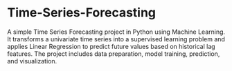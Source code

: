 # Time-Series-Forecasting
A simple Time Series Forecasting project in Python using Machine Learning. It transforms a univariate time series into a supervised learning problem and applies Linear Regression to predict future values based on historical lag features. The project includes data preparation, model training, prediction, and visualization.
